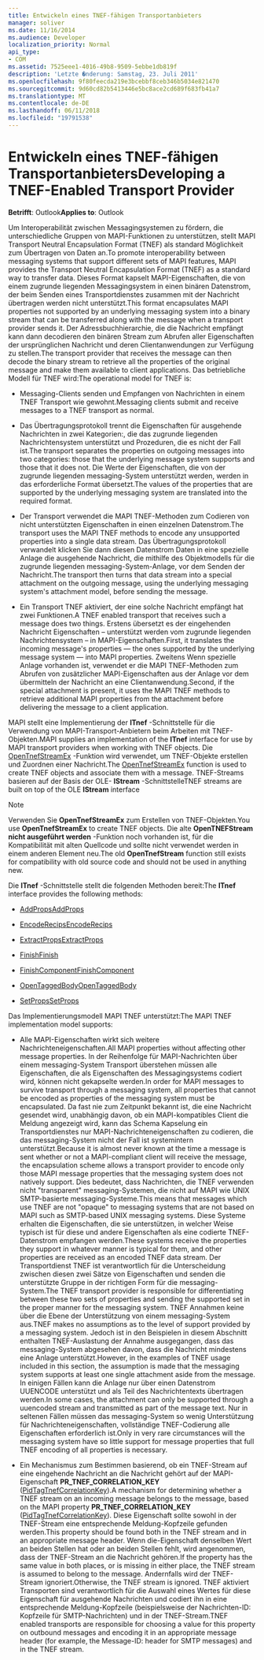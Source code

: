 ```yaml
---
title: Entwickeln eines TNEF-fähigen Transportanbieters
manager: soliver
ms.date: 11/16/2014
ms.audience: Developer
localization_priority: Normal
api_type:
- COM
ms.assetid: 7525eee1-4016-49b8-9509-5ebbe1db819f
description: 'Letzte �nderung: Samstag, 23. Juli 2011'
ms.openlocfilehash: 9f80feecda219e3bcebbf8ceb346b5034e821470
ms.sourcegitcommit: 9d60cd82b5413446e5bc8ace2cd689f683fb41a7
ms.translationtype: MT
ms.contentlocale: de-DE
ms.lasthandoff: 06/11/2018
ms.locfileid: "19791538"
---
```

# <a name="developing-a-tnef-enabled-transport-provider"></a><span data-ttu-id="ad1bc-103">Entwickeln eines TNEF-fähigen Transportanbieters</span><span class="sxs-lookup"><span data-stu-id="ad1bc-103">Developing a TNEF-Enabled Transport Provider</span></span>

  
  
<span data-ttu-id="ad1bc-104">**Betrifft**: Outlook</span><span class="sxs-lookup"><span data-stu-id="ad1bc-104">**Applies to**: Outlook</span></span> 
  
<span data-ttu-id="ad1bc-105">Um Interoperabilität zwischen Messagingsystemen zu fördern, die unterschiedliche Gruppen von MAPI-Funktionen zu unterstützen, stellt MAPI Transport Neutral Encapsulation Format (TNEF) als standard Möglichkeit zum Übertragen von Daten an.</span><span class="sxs-lookup"><span data-stu-id="ad1bc-105">To promote interoperability between messaging systems that support different sets of MAPI features, MAPI provides the Transport Neutral Encapsulation Format (TNEF) as a standard way to transfer data.</span></span> <span data-ttu-id="ad1bc-106">Dieses Format kapselt MAPI-Eigenschaften, die von einem zugrunde liegenden Messagingsystem in einen binären Datenstrom, der beim Senden eines Transportdienstes zusammen mit der Nachricht übertragen werden nicht unterstützt.</span><span class="sxs-lookup"><span data-stu-id="ad1bc-106">This format encapsulates MAPI properties not supported by an underlying messaging system into a binary stream that can be transferred along with the message when a transport provider sends it.</span></span> <span data-ttu-id="ad1bc-107">Der Adressbuchhierarchie, die die Nachricht empfängt kann dann decodieren den binären Stream zum Abrufen aller Eigenschaften der ursprünglichen Nachricht und deren Clientanwendungen zur Verfügung zu stellen.</span><span class="sxs-lookup"><span data-stu-id="ad1bc-107">The transport provider that receives the message can then decode the binary stream to retrieve all the properties of the original message and make them available to client applications.</span></span> <span data-ttu-id="ad1bc-108">Das betriebliche Modell für TNEF wird:</span><span class="sxs-lookup"><span data-stu-id="ad1bc-108">The operational model for TNEF is:</span></span>
  
- <span data-ttu-id="ad1bc-109">Messaging-Clients senden und Empfangen von Nachrichten in einem TNEF Transport wie gewohnt.</span><span class="sxs-lookup"><span data-stu-id="ad1bc-109">Messaging clients submit and receive messages to a TNEF transport as normal.</span></span>
    
- <span data-ttu-id="ad1bc-110">Das Übertragungsprotokoll trennt die Eigenschaften für ausgehende Nachrichten in zwei Kategorien:, die das zugrunde liegenden Nachrichtensystem unterstützt und Prozeduren, die es nicht der Fall ist.</span><span class="sxs-lookup"><span data-stu-id="ad1bc-110">The transport separates the properties on outgoing messages into two categories: those that the underlying message system supports and those that it does not.</span></span> <span data-ttu-id="ad1bc-111">Die Werte der Eigenschaften, die von der zugrunde liegenden messaging-System unterstützt werden, werden in das erforderliche Format übersetzt.</span><span class="sxs-lookup"><span data-stu-id="ad1bc-111">The values of the properties that are supported by the underlying messaging system are translated into the required format.</span></span>
    
- <span data-ttu-id="ad1bc-112">Der Transport verwendet die MAPI TNEF-Methoden zum Codieren von nicht unterstützten Eigenschaften in einen einzelnen Datenstrom.</span><span class="sxs-lookup"><span data-stu-id="ad1bc-112">The transport uses the MAPI TNEF methods to encode any unsupported properties into a single data stream.</span></span> <span data-ttu-id="ad1bc-113">Das Übertragungsprotokoll verwandelt klicken Sie dann diesen Datenstrom Daten in eine spezielle Anlage die ausgehende Nachricht, die mithilfe des Objektmodells für die zugrunde liegenden messaging-System-Anlage, vor dem Senden der Nachricht.</span><span class="sxs-lookup"><span data-stu-id="ad1bc-113">The transport then turns that data stream into a special attachment on the outgoing message, using the underlying messaging system's attachment model, before sending the message.</span></span>
    
- <span data-ttu-id="ad1bc-114">Ein Transport TNEF aktiviert, der eine solche Nachricht empfängt hat zwei Funktionen.</span><span class="sxs-lookup"><span data-stu-id="ad1bc-114">A TNEF enabled transport that receives such a message does two things.</span></span> <span data-ttu-id="ad1bc-115">Erstens übersetzt es der eingehenden Nachricht Eigenschaften – unterstützt werden vom zugrunde liegenden Nachrichtensystem – in MAPI-Eigenschaften.</span><span class="sxs-lookup"><span data-stu-id="ad1bc-115">First, it translates the incoming message's properties — the ones supported by the underlying message system — into MAPI properties.</span></span> <span data-ttu-id="ad1bc-116">Zweitens Wenn spezielle Anlage vorhanden ist, verwendet er die MAPI TNEF-Methoden zum Abrufen von zusätzlicher MAPI-Eigenschaften aus der Anlage vor dem übermitteln der Nachricht an eine Clientanwendung.</span><span class="sxs-lookup"><span data-stu-id="ad1bc-116">Second, if the special attachment is present, it uses the MAPI TNEF methods to retrieve additional MAPI properties from the attachment before delivering the message to a client application.</span></span>
    
<span data-ttu-id="ad1bc-117">MAPI stellt eine Implementierung der **ITnef** -Schnittstelle für die Verwendung von MAPI-Transport-Anbietern beim Arbeiten mit TNEF-Objekten.</span><span class="sxs-lookup"><span data-stu-id="ad1bc-117">MAPI supplies an implementation of the **ITnef** interface for use by MAPI transport providers when working with TNEF objects.</span></span> <span data-ttu-id="ad1bc-118">Die [OpenTnefStreamEx](opentnefstreamex.md) -Funktion wird verwendet, um TNEF-Objekte erstellen und Zuordnen einer Nachricht.</span><span class="sxs-lookup"><span data-stu-id="ad1bc-118">The [OpenTnefStreamEx](opentnefstreamex.md) function is used to create TNEF objects and associate them with a message.</span></span> <span data-ttu-id="ad1bc-119">TNEF-Streams basieren auf der Basis der OLE- **IStream** -Schnittstelle</span><span class="sxs-lookup"><span data-stu-id="ad1bc-119">TNEF streams are built on top of the OLE **IStream** interface</span></span> 
  
> [!NOTE]
> <span data-ttu-id="ad1bc-120">Verwenden Sie **OpenTnefStreamEx** zum Erstellen von TNEF-Objekten.</span><span class="sxs-lookup"><span data-stu-id="ad1bc-120">You use **OpenTnefStreamEx** to create TNEF objects.</span></span> <span data-ttu-id="ad1bc-121">Die alte **OpenTNEFStream nicht ausgeführt werden** -Funktion noch vorhanden ist, für die Kompatibilität mit alten Quellcode und sollte nicht verwendet werden in einem anderen Element neu.</span><span class="sxs-lookup"><span data-stu-id="ad1bc-121">The old **OpenTnefStream** function still exists for compatibility with old source code and should not be used in anything new.</span></span> 
  
<span data-ttu-id="ad1bc-122">Die **ITnef** -Schnittstelle stellt die folgenden Methoden bereit:</span><span class="sxs-lookup"><span data-stu-id="ad1bc-122">The **ITnef** interface provides the following methods:</span></span> 
  
- [<span data-ttu-id="ad1bc-123">AddProps</span><span class="sxs-lookup"><span data-stu-id="ad1bc-123">AddProps</span></span>](itnef-addprops.md)
    
- [<span data-ttu-id="ad1bc-124">EncodeRecips</span><span class="sxs-lookup"><span data-stu-id="ad1bc-124">EncodeRecips</span></span>](itnef-encoderecips.md)
    
- [<span data-ttu-id="ad1bc-125">ExtractProps</span><span class="sxs-lookup"><span data-stu-id="ad1bc-125">ExtractProps</span></span>](itnef-extractprops.md)
    
- [<span data-ttu-id="ad1bc-126">Finish</span><span class="sxs-lookup"><span data-stu-id="ad1bc-126">Finish</span></span>](itnef-finish.md)
    
- [<span data-ttu-id="ad1bc-127">FinishComponent</span><span class="sxs-lookup"><span data-stu-id="ad1bc-127">FinishComponent</span></span>](itnef-finishcomponent.md)
    
- [<span data-ttu-id="ad1bc-128">OpenTaggedBody</span><span class="sxs-lookup"><span data-stu-id="ad1bc-128">OpenTaggedBody</span></span>](itnef-opentaggedbody.md)
    
- [<span data-ttu-id="ad1bc-129">SetProps</span><span class="sxs-lookup"><span data-stu-id="ad1bc-129">SetProps</span></span>](itnef-setprops.md)
    
<span data-ttu-id="ad1bc-130">Das Implementierungsmodell MAPI TNEF unterstützt:</span><span class="sxs-lookup"><span data-stu-id="ad1bc-130">The MAPI TNEF implementation model supports:</span></span>
  
- <span data-ttu-id="ad1bc-131">Alle MAPI-Eigenschaften wirkt sich weitere Nachrichteneigenschaften.</span><span class="sxs-lookup"><span data-stu-id="ad1bc-131">All MAPI properties without affecting other message properties.</span></span> <span data-ttu-id="ad1bc-132">In der Reihenfolge für MAPI-Nachrichten über einem messaging-System Transport überstehen müssen alle Eigenschaften, die als Eigenschaften des Messagingsystems codiert wird, können nicht gekapselte werden.</span><span class="sxs-lookup"><span data-stu-id="ad1bc-132">In order for MAPI messages to survive transport through a messaging system, all properties that cannot be encoded as properties of the messaging system must be encapsulated.</span></span> <span data-ttu-id="ad1bc-133">Da fast nie zum Zeitpunkt bekannt ist, die eine Nachricht gesendet wird, unabhängig davon, ob ein MAPI-kompatibles Client die Meldung angezeigt wird, kann das Schema Kapselung ein Transportdienstes nur MAPI-Nachrichteneigenschaften zu codieren, die das messaging-System nicht der Fall ist systemintern unterstützt.</span><span class="sxs-lookup"><span data-stu-id="ad1bc-133">Because it is almost never known at the time a message is sent whether or not a MAPI-compliant client will receive the message, the encapsulation scheme allows a transport provider to encode only those MAPI message properties that the messaging system does not natively support.</span></span> <span data-ttu-id="ad1bc-134">Dies bedeutet, dass Nachrichten, die TNEF verwenden nicht "transparent" messaging-Systemen, die nicht auf MAPI wie UNIX SMTP-basierte messaging-Systeme.</span><span class="sxs-lookup"><span data-stu-id="ad1bc-134">This means that messages which use TNEF are not "opaque" to messaging systems that are not based on MAPI such as SMTP-based UNIX messaging systems.</span></span> <span data-ttu-id="ad1bc-135">Diese Systeme erhalten die Eigenschaften, die sie unterstützen, in welcher Weise typisch ist für diese und andere Eigenschaften als eine codierte TNEF-Datenstrom empfangen werden.</span><span class="sxs-lookup"><span data-stu-id="ad1bc-135">These systems receive the properties they support in whatever manner is typical for them, and other properties are received as an encoded TNEF data stream.</span></span> <span data-ttu-id="ad1bc-136">Der Transportdienst TNEF ist verantwortlich für die Unterscheidung zwischen diesen zwei Sätze von Eigenschaften und senden die unterstützte Gruppe in der richtigen Form für die messaging-System.</span><span class="sxs-lookup"><span data-stu-id="ad1bc-136">The TNEF transport provider is responsible for differentiating between these two sets of properties and sending the supported set in the proper manner for the messaging system.</span></span> <span data-ttu-id="ad1bc-137">TNEF Annahmen keine über die Ebene der Unterstützung von einem messaging-System aus.</span><span class="sxs-lookup"><span data-stu-id="ad1bc-137">TNEF makes no assumptions as to the level of support provided by a messaging system.</span></span> <span data-ttu-id="ad1bc-138">Jedoch ist in den Beispielen in diesem Abschnitt enthalten TNEF-Auslastung der Annahme ausgegangen, dass das messaging-System abgesehen davon, dass die Nachricht mindestens eine Anlage unterstützt.</span><span class="sxs-lookup"><span data-stu-id="ad1bc-138">However, in the examples of TNEF usage included in this section, the assumption is made that the messaging system supports at least one single attachment aside from the message.</span></span> <span data-ttu-id="ad1bc-139">In einigen Fällen kann die Anlage nur über einen Datenstrom UUENCODE unterstützt und als Teil des Nachrichtentexts übertragen werden.</span><span class="sxs-lookup"><span data-stu-id="ad1bc-139">In some cases, the attachment can only be supported through a uuencoded stream and transmitted as part of the message text.</span></span> <span data-ttu-id="ad1bc-140">Nur in seltenen Fällen müssen das messaging-System so wenig Unterstützung für Nachrichteneigenschaften, vollständige TNEF-Codierung alle Eigenschaften erforderlich ist.</span><span class="sxs-lookup"><span data-stu-id="ad1bc-140">Only in very rare circumstances will the messaging system have so little support for message properties that full TNEF encoding of all properties is necessary.</span></span>
    
- <span data-ttu-id="ad1bc-141">Ein Mechanismus zum Bestimmen basierend, ob ein TNEF-Stream auf eine eingehende Nachricht an die Nachricht gehört auf der MAPI-Eigenschaft **PR_TNEF_CORRELATION_KEY** ([PidTagTnefCorrelationKey](pidtagtnefcorrelationkey-canonical-property.md)).</span><span class="sxs-lookup"><span data-stu-id="ad1bc-141">A mechanism for determining whether a TNEF stream on an incoming message belongs to the message, based on the MAPI property **PR_TNEF_CORRELATION_KEY** ([PidTagTnefCorrelationKey](pidtagtnefcorrelationkey-canonical-property.md)).</span></span> <span data-ttu-id="ad1bc-142">Diese Eigenschaft sollte sowohl in der TNEF-Stream eine entsprechende Meldung-Kopfzeile gefunden werden.</span><span class="sxs-lookup"><span data-stu-id="ad1bc-142">This property should be found both in the TNEF stream and in an appropriate message header.</span></span> <span data-ttu-id="ad1bc-143">Wenn die-Eigenschaft denselben Wert an beiden Stellen hat oder an beiden Stellen fehlt, wird angenommen, dass der TNEF-Stream an die Nachricht gehören.</span><span class="sxs-lookup"><span data-stu-id="ad1bc-143">If the property has the same value in both places, or is missing in either place, the TNEF stream is assumed to belong to the message.</span></span> <span data-ttu-id="ad1bc-144">Andernfalls wird der TNEF-Stream ignoriert.</span><span class="sxs-lookup"><span data-stu-id="ad1bc-144">Otherwise, the TNEF stream is ignored.</span></span> <span data-ttu-id="ad1bc-145">TNEF aktiviert Transporten sind verantwortlich für die Auswahl eines Wertes für diese Eigenschaft für ausgehende Nachrichten und codiert ihn in eine entsprechende Meldung-Kopfzeile (beispielsweise der Nachrichten-ID: Kopfzeile für SMTP-Nachrichten) und in der TNEF-Stream.</span><span class="sxs-lookup"><span data-stu-id="ad1bc-145">TNEF enabled transports are responsible for choosing a value for this property on outbound messages and encoding it in an appropriate message header (for example, the Message-ID: header for SMTP messages) and in the TNEF stream.</span></span>
    

